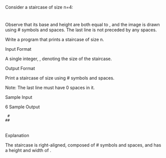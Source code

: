 Consider a staircase of size n=4:
   #
  ##
 ###
####

Observe that its base and height are both equal to , and the image is drawn using # symbols and spaces. The last line is not preceded by any spaces.

Write a program that prints a staircase of size n.

Input Format

A single integer, , denoting the size of the staircase.

Output Format

Print a staircase of size  using # symbols and spaces.

Note: The last line must have 0 spaces in it.

Sample Input

6 
Sample Output

     #
    ##
   ###
  ####
 #####
######

Explanation

The staircase is right-aligned, composed of # symbols and spaces, and has a height and width of .
